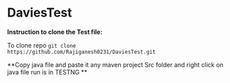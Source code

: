 # DaviesTest


**Instruction to clone the Test file:**

To clone repo 
```git clone https://github.com/Rajiganesh0231/DaviesTest.git```


**Copy java file and paste it any maven project Src folder and right click on java file run is in TESTNG **

